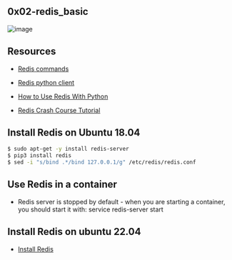 ## 0x02-redis_basic

![image](https://encrypted-tbn0.gstatic.com/images?q=tbn:ANd9GcQbF0TXEtRHxJdexE72U649qhLBxHVuT5WCODzeEsARShsb85HbJ-LlPUogeaPuHVeMct4&usqp=CAU)

## Resources

- [Redis commands](https://intranet.alxswe.com/rltoken/lQ8ANhVfxDTxDr2UDSyQRA)

- [Redis python client](https://intranet.alxswe.com/rltoken/imfgFhAZPlg7YMZ_tHvFZw)

- [How to Use Redis With Python](https://intranet.alxswe.com/rltoken/7SluvFvgckwVgsvrfOf1CQ)

- [Redis Crash Course Tutorial](https://intranet.alxswe.com/rltoken/hJVo3XwMMFFoApyX8zPXvA)

## Install Redis on Ubuntu 18.04
```bash
$ sudo apt-get -y install redis-server
$ pip3 install redis
$ sed -i "s/bind .*/bind 127.0.0.1/g" /etc/redis/redis.conf
```

## Use Redis in a container
- Redis server is stopped by default - when you are starting a container, you should start it with: service redis-server start

## Install Redis on ubuntu 22.04
- [Install Redis](https://linuxhint.com/install-configure-redis-ubuntu-22-04/)
